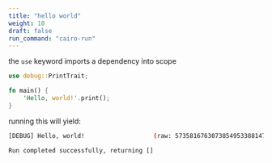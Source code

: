 ```yaml
---
title: "hello world"
weight: 10
draft: false
run_command: "cairo-run"
---
```


the `use` keyword imports a dependency into scope

```rust {.codebox}
use debug::PrintTrait;

fn main() {
    'Hello, world!'.print();
}
```
running this will yield:
```bash
[DEBUG] Hello, world!                   (raw: 5735816763073854953388147237921)

Run completed successfully, returning []
```
